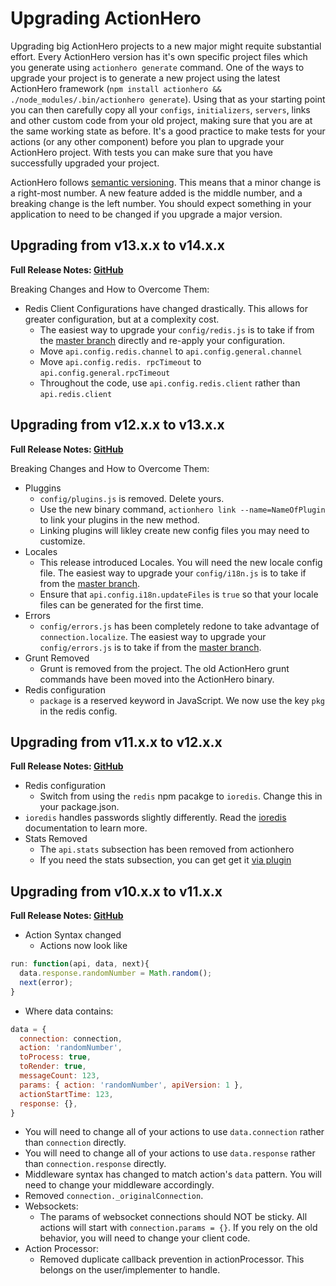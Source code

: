 # Upgrading ActionHero

Upgrading big ActionHero projects to a new major might requite substantial effort. Every ActionHero version has it's own specific project files which you generate using `actionhero generate` command. One of the ways to upgrade your project is to generate a new project using the latest ActionHero framework (`npm install actionhero && ./node_modules/.bin/actionhero generate`). Using that as your starting point you can then carefully copy all your `configs`, `initializers`, `servers`, links and other custom code from your old project, making sure that you are at the same working state as before. It's a good practice to make tests for your actions (or any other component) before you plan to upgrade your ActionHero project. With tests you can make sure that you have successfully upgraded your project.

ActionHero follows [semantic versioning](http://semver.org/).  This means that a minor change is a right-most number.  A new feature added is the middle number, and a breaking change is the left number.  You should expect something in your application to need to be changed if you upgrade a major version.

## Upgrading from v13.x.x to v14.x.x
**Full Release Notes: [GitHub](https://github.com/evantahler/actionhero/releases/tag/v14.0.0)**

Breaking Changes and How to Overcome Them:

- Redis Client Configurations have changed drastically.  This allows for greater configuration, but at a complexity cost.
  - The easiest way to upgrade your `config/redis.js` is to take if from the [master branch](https://github.com/evantahler/actionhero/blob/master/config/redis.js) directly and re-apply your configuration.
  - Move `api.config.redis.channel` to `api.config.general.channel`
  - Move `api.config.redis. rpcTimeout` to `api.config.general.rpcTimeout`
  - Throughout the code, use `api.config.redis.client` rather than `api.redis.client`

## Upgrading from v12.x.x to v13.x.x
**Full Release Notes: [GitHub](https://github.com/evantahler/actionhero/releases/tag/v13.0.0)**

Breaking Changes and How to Overcome Them:

- Pluggins
  - `config/plugins.js` is removed.  Delete yours.  
  - Use the new binary command, `actionhero link --name=NameOfPlugin` to link your plugins in the new method.  
  - Linking plugins will likley create new config files you may need to customize.  
- Locales
  - This release introduced Locales. You will need the new locale config file.  The easiest way to upgrade your `config/i18n.js` is to take if from the [master branch](https://github.com/evantahler/actionhero/blob/master/config/i18n.js).
  - Ensure that `api.config.i18n.updateFiles` is `true` so that your locale files can be generated for the first time.
- Errors
  - `config/errors.js` has been completely redone to take advantage of `connection.localize`.  The easiest way to upgrade your `config/errors.js` is to take if from the [master branch](https://github.com/evantahler/actionhero/blob/master/config/errors.js).
- Grunt Removed
  - Grunt is removed from the project.  The old ActionHero grunt commands have been moved into the ActionHero binary.
- Redis configuration
  - `package` is a reserved keyword in JavaScript.  We now use the key `pkg` in the redis config.

## Upgrading from v11.x.x to v12.x.x
**Full Release Notes: [GitHub](https://github.com/evantahler/actionhero/releases/tag/v12.0.0)**

- Redis configuration
  - Switch from using the `redis` npm pacakge to `ioredis`.  Change this in your package.json.
 - `ioredis` handles passwords slightly differently.  Read the [ioredis](https://github.com/luin/ioredis) documentation to learn more.
- Stats Removed
  - The `api.stats` subsection has been removed from actionhero
  - If you need the stats subsection, you can get get it [via plugin](https://github.com/evantahler/ah-stats-plugin)  

## Upgrading from v10.x.x to v11.x.x
**Full Release Notes: [GitHub](https://github.com/evantahler/actionhero/releases/tag/v11.0.0)**

- Action Syntax changed
  - Actions now look like
```js
run: function(api, data, next){
  data.response.randomNumber = Math.random();
  next(error);
}
```
  - Where data contains:
```js
data = {
  connection: connection,
  action: 'randomNumber',
  toProcess: true,
  toRender: true,
  messageCount: 123,
  params: { action: 'randomNumber', apiVersion: 1 },
  actionStartTime: 123,
  response: {},
}
```
  - You will need to change all of your actions to use `data.connection` rather than `connection` directly.
  - You will need to change all of your actions to use `data.response` rather than `connection.response` directly.
- Middleware syntax has changed to match action's `data` pattern.  You will need to change your middleware accordingly.
- Removed `connection._originalConnection`.
- Websockets:
  - The params of websocket connections should NOT be sticky. All actions will start with `connection.params = {}`.  If you rely on the old behavior, you will need to change your client code.
- Action Processor:
  - Removed duplicate callback prevention in actionProcessor. This belongs on the user/implementer to handle.
